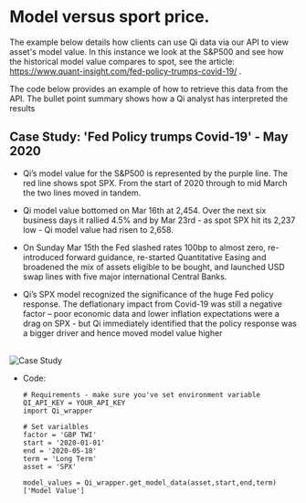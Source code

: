 # Model versus sport price.

The example below details how clients can use Qi data via our API to view asset's model value. In this instance we look at the S&P500 and see how the historical model value compares to spot, see the article: https://www.quant-insight.com/fed-policy-trumps-covid-19/ .


The code below provides an example of how to retrieve this data from the API. The bullet point summary shows how a Qi analyst has interpreted the results 

## Case Study: 'Fed Policy trumps Covid-19' - May 2020

* Qi’s model value for the S&P500 is represented by the purple line. The red line shows spot SPX. From the start of 2020 through to mid March the two lines moved in tandem.

* Qi model value bottomed on Mar 16th at 2,454. Over the next six business days it rallied 4.5% and by Mar 23rd - as spot SPX hit its 2,237 low - Qi model value had risen to 2,658.

* On Sunday Mar 15th the Fed slashed rates 100bp to almost zero, re-introduced forward guidance, re-started Quantitative Easing and broadened the mix of assets eligible to be bought, and launched USD swap lines with five major international Central Banks.

* Qi’s SPX model recognized the significance of the huge Fed policy response. The deflationary impact from Covid-19 was still a negative factor – poor economic data and lower inflation expectations were a drag on SPX - but Qi immediately identified that the policy response was a bigger driver and hence moved model value higher

<br>
<img src="https://github.com/Quant-Insight/API_Starter_Kit/blob/master/img/spx_model_vs_spot.PNG" alt="Case Study"/>
</br>

* Code:

      # Requirements - make sure you've set environment variable QI_API_KEY = YOUR_API_KEY
      import Qi_wrapper

      # Set varialbles
      factor = 'GBP TWI'
      start = '2020-01-01'
      end = '2020-05-18'
      term = 'Long Term'
      asset = 'SPX'

      model_values = Qi_wrapper.get_model_data(asset,start,end,term)['Model Value']
